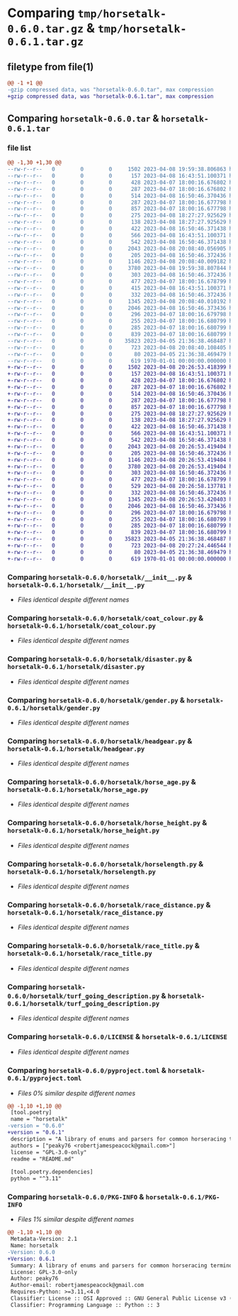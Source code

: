 # Comparing `tmp/horsetalk-0.6.0.tar.gz` & `tmp/horsetalk-0.6.1.tar.gz`

## filetype from file(1)

```diff
@@ -1 +1 @@
-gzip compressed data, was "horsetalk-0.6.0.tar", max compression
+gzip compressed data, was "horsetalk-0.6.1.tar", max compression
```

## Comparing `horsetalk-0.6.0.tar` & `horsetalk-0.6.1.tar`

### file list

```diff
@@ -1,30 +1,30 @@
--rw-r--r--   0        0        0     1502 2023-04-08 19:59:38.806863 horsetalk-0.6.0/horsetalk/__init__.py
--rw-r--r--   0        0        0      157 2023-04-08 16:43:51.100371 horsetalk-0.6.0/horsetalk/age_category.py
--rw-r--r--   0        0        0      428 2023-04-07 18:00:16.676802 horsetalk-0.6.0/horsetalk/aw_going_description.py
--rw-r--r--   0        0        0      287 2023-04-07 18:00:16.676802 horsetalk-0.6.0/horsetalk/breed.py
--rw-r--r--   0        0        0      514 2023-04-08 16:50:46.370436 horsetalk-0.6.0/horsetalk/coat_colour.py
--rw-r--r--   0        0        0      287 2023-04-07 18:00:16.677798 horsetalk-0.6.0/horsetalk/dirt_going_description.py
--rw-r--r--   0        0        0      857 2023-04-07 18:00:16.677798 horsetalk-0.6.0/horsetalk/disaster.py
--rw-r--r--   0        0        0      275 2023-04-08 18:27:27.925629 horsetalk-0.6.0/horsetalk/finishing_position.py
--rw-r--r--   0        0        0      138 2023-04-08 18:27:27.925629 horsetalk-0.6.0/horsetalk/form_break.py
--rw-r--r--   0        0        0      422 2023-04-08 16:50:46.371438 horsetalk-0.6.0/horsetalk/form_figures.py
--rw-r--r--   0        0        0      566 2023-04-08 16:43:51.100371 horsetalk-0.6.0/horsetalk/gender.py
--rw-r--r--   0        0        0      542 2023-04-08 16:50:46.371438 horsetalk-0.6.0/horsetalk/headgear.py
--rw-r--r--   0        0        0     2043 2023-04-08 20:08:40.056905 horsetalk-0.6.0/horsetalk/horse_age.py
--rw-r--r--   0        0        0      205 2023-04-08 16:50:46.372436 horsetalk-0.6.0/horsetalk/horse_experience_level.py
--rw-r--r--   0        0        0     1146 2023-04-08 20:08:40.009182 horsetalk-0.6.0/horsetalk/horse_height.py
--rw-r--r--   0        0        0     3780 2023-04-08 19:59:38.807844 horsetalk-0.6.0/horsetalk/horselength.py
--rw-r--r--   0        0        0      303 2023-04-08 16:50:46.372436 horsetalk-0.6.0/horsetalk/jockey_experience_level.py
--rw-r--r--   0        0        0      477 2023-04-07 18:00:16.678799 horsetalk-0.6.0/horsetalk/obstacle.py
--rw-r--r--   0        0        0      415 2023-04-08 16:43:51.100371 horsetalk-0.6.0/horsetalk/parsing_enum.py
--rw-r--r--   0        0        0      332 2023-04-08 16:50:46.372436 horsetalk-0.6.0/horsetalk/race_designation.py
--rw-r--r--   0        0        0     1345 2023-04-08 20:08:40.010192 horsetalk-0.6.0/horsetalk/race_distance.py
--rw-r--r--   0        0        0     2046 2023-04-08 16:50:46.373436 horsetalk-0.6.0/horsetalk/race_title.py
--rw-r--r--   0        0        0      296 2023-04-07 18:00:16.679798 horsetalk-0.6.0/horsetalk/racing_code.py
--rw-r--r--   0        0        0      255 2023-04-07 18:00:16.680799 horsetalk-0.6.0/horsetalk/sex.py
--rw-r--r--   0        0        0      285 2023-04-07 18:00:16.680799 horsetalk-0.6.0/horsetalk/surface.py
--rw-r--r--   0        0        0      839 2023-04-07 18:00:16.680799 horsetalk-0.6.0/horsetalk/turf_going_description.py
--rw-r--r--   0        0        0    35823 2023-04-05 21:36:38.468487 horsetalk-0.6.0/LICENSE
--rw-r--r--   0        0        0      723 2023-04-08 20:08:40.108405 horsetalk-0.6.0/pyproject.toml
--rw-r--r--   0        0        0       80 2023-04-05 21:36:38.469479 horsetalk-0.6.0/README.md
--rw-r--r--   0        0        0      619 1970-01-01 00:00:00.000000 horsetalk-0.6.0/PKG-INFO
+-rw-r--r--   0        0        0     1502 2023-04-08 20:26:53.418399 horsetalk-0.6.1/horsetalk/__init__.py
+-rw-r--r--   0        0        0      157 2023-04-08 16:43:51.100371 horsetalk-0.6.1/horsetalk/age_category.py
+-rw-r--r--   0        0        0      428 2023-04-07 18:00:16.676802 horsetalk-0.6.1/horsetalk/aw_going_description.py
+-rw-r--r--   0        0        0      287 2023-04-07 18:00:16.676802 horsetalk-0.6.1/horsetalk/breed.py
+-rw-r--r--   0        0        0      514 2023-04-08 16:50:46.370436 horsetalk-0.6.1/horsetalk/coat_colour.py
+-rw-r--r--   0        0        0      287 2023-04-07 18:00:16.677798 horsetalk-0.6.1/horsetalk/dirt_going_description.py
+-rw-r--r--   0        0        0      857 2023-04-07 18:00:16.677798 horsetalk-0.6.1/horsetalk/disaster.py
+-rw-r--r--   0        0        0      275 2023-04-08 18:27:27.925629 horsetalk-0.6.1/horsetalk/finishing_position.py
+-rw-r--r--   0        0        0      138 2023-04-08 18:27:27.925629 horsetalk-0.6.1/horsetalk/form_break.py
+-rw-r--r--   0        0        0      422 2023-04-08 16:50:46.371438 horsetalk-0.6.1/horsetalk/form_figures.py
+-rw-r--r--   0        0        0      566 2023-04-08 16:43:51.100371 horsetalk-0.6.1/horsetalk/gender.py
+-rw-r--r--   0        0        0      542 2023-04-08 16:50:46.371438 horsetalk-0.6.1/horsetalk/headgear.py
+-rw-r--r--   0        0        0     2043 2023-04-08 20:26:53.419404 horsetalk-0.6.1/horsetalk/horse_age.py
+-rw-r--r--   0        0        0      205 2023-04-08 16:50:46.372436 horsetalk-0.6.1/horsetalk/horse_experience_level.py
+-rw-r--r--   0        0        0     1146 2023-04-08 20:26:53.419404 horsetalk-0.6.1/horsetalk/horse_height.py
+-rw-r--r--   0        0        0     3780 2023-04-08 20:26:53.419404 horsetalk-0.6.1/horsetalk/horselength.py
+-rw-r--r--   0        0        0      303 2023-04-08 16:50:46.372436 horsetalk-0.6.1/horsetalk/jockey_experience_level.py
+-rw-r--r--   0        0        0      477 2023-04-07 18:00:16.678799 horsetalk-0.6.1/horsetalk/obstacle.py
+-rw-r--r--   0        0        0      529 2023-04-08 20:26:58.137781 horsetalk-0.6.1/horsetalk/parsing_enum.py
+-rw-r--r--   0        0        0      332 2023-04-08 16:50:46.372436 horsetalk-0.6.1/horsetalk/race_designation.py
+-rw-r--r--   0        0        0     1345 2023-04-08 20:26:53.420403 horsetalk-0.6.1/horsetalk/race_distance.py
+-rw-r--r--   0        0        0     2046 2023-04-08 16:50:46.373436 horsetalk-0.6.1/horsetalk/race_title.py
+-rw-r--r--   0        0        0      296 2023-04-07 18:00:16.679798 horsetalk-0.6.1/horsetalk/racing_code.py
+-rw-r--r--   0        0        0      255 2023-04-07 18:00:16.680799 horsetalk-0.6.1/horsetalk/sex.py
+-rw-r--r--   0        0        0      285 2023-04-07 18:00:16.680799 horsetalk-0.6.1/horsetalk/surface.py
+-rw-r--r--   0        0        0      839 2023-04-07 18:00:16.680799 horsetalk-0.6.1/horsetalk/turf_going_description.py
+-rw-r--r--   0        0        0    35823 2023-04-05 21:36:38.468487 horsetalk-0.6.1/LICENSE
+-rw-r--r--   0        0        0      723 2023-04-08 20:27:24.446544 horsetalk-0.6.1/pyproject.toml
+-rw-r--r--   0        0        0       80 2023-04-05 21:36:38.469479 horsetalk-0.6.1/README.md
+-rw-r--r--   0        0        0      619 1970-01-01 00:00:00.000000 horsetalk-0.6.1/PKG-INFO
```

### Comparing `horsetalk-0.6.0/horsetalk/__init__.py` & `horsetalk-0.6.1/horsetalk/__init__.py`

 * *Files identical despite different names*

### Comparing `horsetalk-0.6.0/horsetalk/coat_colour.py` & `horsetalk-0.6.1/horsetalk/coat_colour.py`

 * *Files identical despite different names*

### Comparing `horsetalk-0.6.0/horsetalk/disaster.py` & `horsetalk-0.6.1/horsetalk/disaster.py`

 * *Files identical despite different names*

### Comparing `horsetalk-0.6.0/horsetalk/gender.py` & `horsetalk-0.6.1/horsetalk/gender.py`

 * *Files identical despite different names*

### Comparing `horsetalk-0.6.0/horsetalk/headgear.py` & `horsetalk-0.6.1/horsetalk/headgear.py`

 * *Files identical despite different names*

### Comparing `horsetalk-0.6.0/horsetalk/horse_age.py` & `horsetalk-0.6.1/horsetalk/horse_age.py`

 * *Files identical despite different names*

### Comparing `horsetalk-0.6.0/horsetalk/horse_height.py` & `horsetalk-0.6.1/horsetalk/horse_height.py`

 * *Files identical despite different names*

### Comparing `horsetalk-0.6.0/horsetalk/horselength.py` & `horsetalk-0.6.1/horsetalk/horselength.py`

 * *Files identical despite different names*

### Comparing `horsetalk-0.6.0/horsetalk/race_distance.py` & `horsetalk-0.6.1/horsetalk/race_distance.py`

 * *Files identical despite different names*

### Comparing `horsetalk-0.6.0/horsetalk/race_title.py` & `horsetalk-0.6.1/horsetalk/race_title.py`

 * *Files identical despite different names*

### Comparing `horsetalk-0.6.0/horsetalk/turf_going_description.py` & `horsetalk-0.6.1/horsetalk/turf_going_description.py`

 * *Files identical despite different names*

### Comparing `horsetalk-0.6.0/LICENSE` & `horsetalk-0.6.1/LICENSE`

 * *Files identical despite different names*

### Comparing `horsetalk-0.6.0/pyproject.toml` & `horsetalk-0.6.1/pyproject.toml`

 * *Files 0% similar despite different names*

```diff
@@ -1,10 +1,10 @@
 [tool.poetry]
 name = "horsetalk"
-version = "0.6.0"
+version = "0.6.1"
 description = "A library of enums and parsers for common horseracing terminology"
 authors = ["peaky76 <robertjamespeacock@gmail.com>"]
 license = "GPL-3.0-only"
 readme = "README.md"
 
 [tool.poetry.dependencies]
 python = "^3.11"
```

### Comparing `horsetalk-0.6.0/PKG-INFO` & `horsetalk-0.6.1/PKG-INFO`

 * *Files 1% similar despite different names*

```diff
@@ -1,10 +1,10 @@
 Metadata-Version: 2.1
 Name: horsetalk
-Version: 0.6.0
+Version: 0.6.1
 Summary: A library of enums and parsers for common horseracing terminology
 License: GPL-3.0-only
 Author: peaky76
 Author-email: robertjamespeacock@gmail.com
 Requires-Python: >=3.11,<4.0
 Classifier: License :: OSI Approved :: GNU General Public License v3 (GPLv3)
 Classifier: Programming Language :: Python :: 3
```

